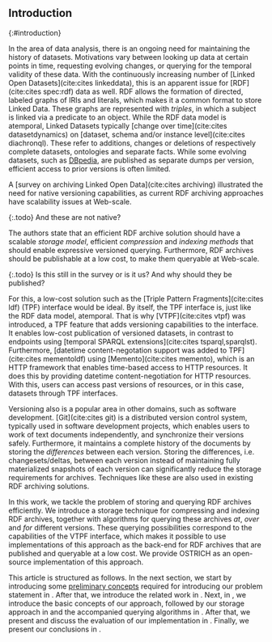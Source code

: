 ## Introduction
{:#introduction}

In the area of data analysis,
there is an ongoing need for maintaining the history of datasets.
Motivations vary between looking up data at certain points in time,
requesting evolving changes,
or querying for the temporal validity of these data.
With the continuously increasing number of [Linked Open Datasets](cite:cites linkeddata),
this is an apparent issue for [RDF](cite:cites spec:rdf) data as well.
RDF allows the formation of directed, labeled graphs of IRIs and literals, which makes it a common format to store Linked Data.
These graphs are represented with _triples_, in which a subject is linked via a predicate to an object.
While the RDF data model is atemporal, Linked Datasets typically [change over time](cite:cites datasetdynamics) on
[dataset, schema and/or instance level](cite:cites diachronql). These refer to additions,
changes or deletions of respectively complete datasets, ontologies and separate facts.
While some evolving datasets, such as [DBpedia](dbpedia),
are published as separate dumps per version,
efficient access to prior versions is often limited.

A [survey on archiving Linked Open Data](cite:cites archiving) illustrated the need for native versioning capabilities,
as current RDF archiving approaches have scalability issues at Web-scale.

{:.todo}
And these are not native?

The authors state that an efficient RDF archive solution should have a scalable *storage model*,
efficient *compression* and *indexing methods* that should enable expressive versioned querying.
Furthermore, RDF archives should be publishable at a low cost, to make them queryable at Web-scale.

{:.todo}
Is this still in the survey or is it us? And why should they be published?

For this, a low-cost solution such as the [Triple Pattern Fragments](cite:cites ldf) (TPF) interface
would be ideal. By itself, the TPF interface is, just like the RDF data model, atemporal.
That is why [VTPF](cite:cites vtpf) was introduced, a TPF feature that adds versioning capabilities to the interface.
It enables low-cost publication of versioned datasets, in contrast to endpoints using [temporal SPARQL extensions](cite:cites tsparql,sparqlst).
Furthermore, [datetime content-negotation support was added to TPF](cite:cites mementoldf) using [Memento](cite:cites memento),
which is an HTTP framework that enables time-based access to HTTP resources.
It does this by providing datetime content-negotiation for HTTP resources.
With this, users can access past versions of resources, or in this case, datasets through TPF interfaces.

Versioning also is a popular area in other domains, such as software development.
[Git](cite:cites git) is a distributed version control system, typically used in software development projects,
which enables users to work of text documents independently, and synchronize their versions safely.
Furthermore, it maintains a complete history of the documents by storing the *differences* between each version.
Storing the differences, i.e. changesets/deltas, between each version instead of maintaining fully materialized snapshots of each version
can significantly reduce the storage requirements for archives.
Techniques like these are also used in existing RDF archiving solutions.

In this work, we tackle the problem of storing and querying RDF archives efficiently.
We introduce a storage technique for compressing and indexing RDF archives,
together with algorithms for querying these archives *at*, *over* and *for* different versions.
These querying possibilities correspond to the capabilities of the VTPF interface,
which makes it possible to use implementations of this approach as the back-end for RDF archives that are published and queryable at a low cost.
We provide OSTRICH as an open-source implementation of this approach.

This article is structured as follows.
In the next section, we start by introducing some [preliminary concepts](#preliminaries)
required for introducing our problem statement in [](#problem-statement).
After that, we introduce the related work in [](#related-work).
Next, in [](#fundamentals), we introduce the basic concepts of our approach,
followed by our storage approach in [](#storage) and the accompanied querying algorithms in [](#querying).
After that, we present and discuss the evaluation of our implementation in [](#evaluation).
Finally, we present our conclusions in [](#conclusions).
